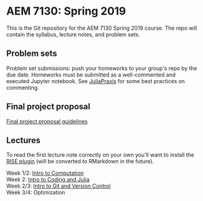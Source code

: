 # AEM 7130: Spring 2019
This is the Git repository for the AEM 7130 Spring 2019 course. The repo will contain the syllabus, lecture notes, and problem sets.

## Problem sets

Problem set submissions: push your homeworks to your group's repo by the due date. Homeworks must be submitted as a well-commented and executed Jupyter notebook. See [JuliaPraxis](https://github.com/JuliaPraxis) for some best practices on commenting.

## Final project proposal

[Final project proposal guidelines](https://rawcdn.githack.com/AEM7130/SPRING2019/cba512ce09ddb548999a6417bafe95e7ba7e2c44/final_project/project_proposal.html)

## Lectures

To read the first lecture note correctly on your own you'll want to install the [RISE plugin](https://github.com/damianavila/RISE) (will be converted to RMarkdown in the future).

Week 1/2: [Intro to Computation](https://github.com/AEM7130/SPRING2019/blob/master/lecture_notes/1_introduction.ipynb)  
Week 2: [Intro to Coding and Julia](https://rawcdn.githack.com/AEM7130/SPRING2019/6754a0a5ff972b02a991e4238ada2a30f0e627c6/lecture_notes/2a_coding.html)  
Week 2/3: [Intro to Git and Version Control](https://rawcdn.githack.com/AEM7130/SPRING2019/6754a0a5ff972b02a991e4238ada2a30f0e627c6/lecture_notes/2b_git.html)  
Week 3/4: Optimization
